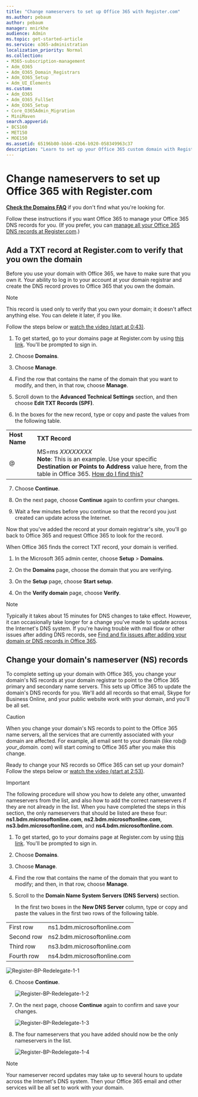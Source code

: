 ```yaml
---
title: "Change nameservers to set up Office 365 with Register.com"
ms.author: pebaum
author: pebaum
manager: mnirkhe
audience: Admin
ms.topic: get-started-article
ms.service: o365-administration
localization_priority: Normal
ms.collection: 
- M365-subscription-management
- Adm_O365
- Adm_O365_Domain_Registrars
- Adm_O365_Setup
- Adm_UI_Elements
ms.custom:
- Adm_O365
- Adm_O365_FullSet
- Adm_O365_Setup
- Core_O365Admin_Migration
- MiniMaven
search.appverid:
- BCS160
- MET150
- MOE150
ms.assetid: 65196b80-bbb6-42b6-b920-058349963c37
description: "Learn to set up your Office 365 custom domain with Register.com if you want Office 365 to manage your DNS records. "
---
```


# Change nameservers to set up Office 365 with Register.com

 **[Check the Domains FAQ](../setup/domains-faq.md)** if you don't find what you're looking for. 
  
Follow these instructions if you want Office 365 to manage your Office 365 DNS records for you. (If you prefer, you can [manage all your Office 365 DNS records at Register.com](create-dns-records-at-register-com.md).)
  
## Add a TXT record at Register.com to verify that you own the domain

Before you use your domain with Office 365, we have to make sure that you own it. Your ability to log in to your account at your domain registrar and create the DNS record proves to Office 365 that you own the domain.
  
> [!NOTE]
> This record is used only to verify that you own your domain; it doesn't affect anything else. You can delete it later, if you like. 
  
Follow the steps below or [watch the video (start at 0:43)](https://support.office.com/en-us/article/Video-Change-nameservers-to-set-up-Office-365-with-Register-com-eeb5935f-52bf-4f8d-8cc5-8d6899b07d4b?ui=en-US&amp;rs=en-US&amp;ad=US).
  
1. To get started, go to your domains page at Register.com by using [this link](https://www.register.com/myaccount/). You'll be prompted to sign in.
    
2. Choose **Domains**.
    
3. Choose **Manage**.
    
4. Find the row that contains the name of the domain that you want to modify, and then, in that row, choose **Manage**.
    
5. Scroll down to the **Advanced Technical Settings** section, and then choose **Edit TXT Records (SPF)**.
    
6. In the boxes for the new record, type or copy and paste the values from the following table.
    
|||
|:-----|:-----|
|**Host Name** <br/> |**TXT Record** <br/> |
|@  <br/> |MS=ms *XXXXXXXX*  <br/> **Note**: This is an example. Use your specific **Destination or Points to Address** value here, from the table in Office 365. [How do I find this?](../get-help-with-domains/information-for-dns-records.md)          |
   
7. Choose **Continue**.
    
8. On the next page, choose **Continue** again to confirm your changes. 
    
9. Wait a few minutes before you continue so that the record you just created can update across the Internet.
    
Now that you've added the record at your domain registrar's site, you'll go back to Office 365 and request Office 365 to look for the record.
  
When Office 365 finds the correct TXT record, your domain is verified.
  
1. In the Microsoft 365 admin center, choose **Setup** \> **Domains**.
    
2. On the **Domains** page, choose the domain that you are verifying. 
    
3. On the **Setup** page, choose **Start setup**.
    
4. On the **Verify domain** page, choose **Verify**.
    
> [!NOTE]
> Typically it takes about 15 minutes for DNS changes to take effect. However, it can occasionally take longer for a change you've made to update across the Internet's DNS system. If you're having trouble with mail flow or other issues after adding DNS records, see [Find and fix issues after adding your domain or DNS records in Office 365](../get-help-with-domains/find-and-fix-issues.md). 
  
## Change your domain's nameserver (NS) records
<a name="BKMK_nameservers"> </a>

To complete setting up your domain with Office 365, you change your domain's NS records at your domain registrar to point to the Office 365 primary and secondary name servers. This sets up Office 365 to update the domain's DNS records for you. We'll add all records so that email, Skype for Business Online, and your public website work with your domain, and you'll be all set.
  
> [!CAUTION]
> When you change your domain's NS records to point to the Office 365 name servers, all the services that are currently associated with your domain are affected. For example, all email sent to your domain (like rob@ *your_domain.*  com) will start coming to Office 365 after you make this change.
  
Ready to change your NS records so Office 365 can set up your domain? Follow the steps below or [watch the video (start at 2:53)](https://support.office.com/en-us/article/Video-Change-nameservers-to-set-up-Office-365-with-Register-com-eeb5935f-52bf-4f8d-8cc5-8d6899b07d4b?ui=en-US&amp;rs=en-US&amp;ad=US).
  
> [!IMPORTANT]
> The following procedure will show you how to delete any other, unwanted nameservers from the list, and also how to add the correct nameservers if they are not already in the list. When you have completed the steps in this section, the only nameservers that should be listed are these four: **ns1.bdm.microsoftonline.com**, **ns2.bdm.microsoftonline.com**, **ns3.bdm.microsoftonline.com**, and **ns4.bdm.microsoftonline.com**.
  
1. To get started, go to your domains page at Register.com by using [this link](https://www.register.com/myaccount/). You'll be prompted to sign in.
    
2. Choose **Domains**.
    
3. Choose **Manage**.
    
4. Find the row that contains the name of the domain that you want to modify; and then, in that row, choose **Manage**.
    
5. Scroll to the **Domain Name System Servers (DNS Servers)** section. 
    
    In the first two boxes in the **New DNS Server** column, type or copy and paste the values in the first two rows of the following table. 
    
|||
|:-----|:-----|
|First row  <br/> |ns1.bdm.microsoftonline.com  <br/> |
|Second row  <br/> |ns2.bdm.microsoftonline.com  <br/> |
|Third row  <br/> |ns3.bdm.microsoftonline.com  <br/> |
|Fourth row  <br/> |ns4.bdm.microsoftonline.com  <br/> |
   
![Register-BP-Redelegate-1-1](../media/037e14af-0468-42d8-9fa0-adfd3ce6ada6.png)
  
6. Choose **Continue**.
    
    ![Register-BP-Redelegate-1-2](../media/4227a889-e8bf-4be5-a8b8-798d166e04a5.png)
  
7. On the next page, choose **Continue** again to confirm and save your changes. 
    
    ![Register-BP-Redelegate-1-3](../media/929413a5-bfff-4e8a-8e96-18d0f1d10bbe.png)
  
8. The four nameservers that you have added should now be the only nameservers in the list.
    
    ![Register-BP-Redelegate-1-4](../media/5618e0a2-ef28-4795-b2d3-2f8df9f4077b.png)
  
> [!NOTE]
> Your nameserver record updates may take up to several hours to update across the Internet's DNS system. Then your Office 365 email and other services will be all set to work with your domain. 
